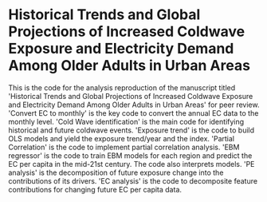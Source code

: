 # Historical Trends and Global Projections of Increased Coldwave Exposure and Electricity Demand Among Older Adults in Urban Areas
This is the code for the analysis reproduction of the manuscript titled 'Historical Trends and Global Projections of Increased Coldwave Exposure and Electricity Demand Among Older Adults in Urban Areas' for peer review. 
'Convert EC to monthly' is the key code to convert the annual EC data to the monthly level.
'Cold Wave identification' is the main code for identifying historical and future coldwave events.
'Exposure trend' is the code to build OLS models and yield the exposure trend/year and the index.
'Partial Correlation' is the code to implement partial correlation analysis.
'EBM regressor' is the code to train EBM models for each region and predict the EC per capita in the mid-21st century. The code also interprets models. 
'PE analysis' is the decomposition of future exposure change into the contributions of its drivers.
'EC analysis' is the code to decomposite feature contributions for changing future EC per capita data.
